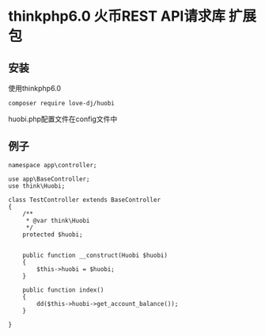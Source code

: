 # thinkphp6.0 火币REST API请求库 扩展包


## 安装

使用thinkphp6.0

```shell
composer require love-dj/huobi
```


huobi.php配置文件在config文件中



## 例子
```
namespace app\controller;

use app\BaseController;
use think\Huobi;

class TestController extends BaseController
{
    /**
     * @var think\Huobi
     */
    protected $huobi;


    public function __construct(Huobi $huobi)
    {
        $this->huobi = $huobi;
    }

    public function index()
    {
        dd($this->huobi->get_account_balance());
    }

}

```